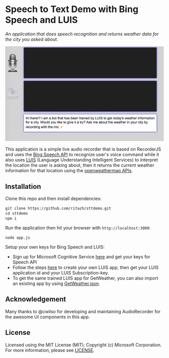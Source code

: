 # Speech to Text Demo with Bing Speech and LUIS

_An application that does speech recognition and returns weather data for the city you asked about_.

![STT Demo](sttdemo.gif)

This application is a simple live audio recorder that is based on RecorderJS and uses the [Bing Speech API](https://www.microsoft.com/cognitive-services/en-us/speech-api/documentation/overview) to recognize user's voice command while it also uses [LUIS](https://www.microsoft.com/cognitive-services/en-us/luis-api/documentation/home) (Language Understanding Intelligent Services) to interpret the location the user is asking about, then it returns the current weather information for that location using the [openweathermap APIs](http://openweathermap.org/). 

## Installation

Clone this repo and then install dependencies:

    git clone https://github.com/ritazh/sttdemo.git
    cd sttdemo
    npm i


Run the application then hit your browser with `http://localhost:3000`:

    node app.js


Setup your own keys for Bing Speech and LUIS:

* Sign up for Microsoft Cognitive Service [here](https://www.microsoft.com/cognitive-services/en-us/sign-up) and get your keys for Speech API
* Follow the steps [here](https://www.microsoft.com/cognitive-services/en-us/luis-api/documentation/getstartedwithluis-basics) to create your own LUIS app, then get your LUIS application id and your LUIS Subscription-key.
* To get the same trained LUIS app for GetWeather, you can also import an existing app by using [GetWeather.json](GetWeather.json).  

## Acknowledgement
Many thanks to @cwilso for developing and maintaining AudioRecorder for the awesome UI components in this app.

## License
Licensed using the MIT License (MIT); Copyright (c) Microsoft Corporation. For more information, please see [LICENSE](LICENSE).
